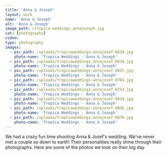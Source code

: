 ```yaml
---
title: 'Anna & Joseph'
layout: work
name: 'Anna & Joseph'
alt: 'Anna & Joseph'
image_path: /tropica-weddings_annajoseph.jpg
cat: [photography]
video: 
type: photography
images:
  - pic_path: /uploads/tropicaweddings-annajosef-0610.jpg
    photo-name: 'Tropica Weddings - Anna & Joseph'
  - pic_path: /uploads/tropicaweddings-annajosef-0619.jpg
    photo-name: 'Tropica Weddings - Anna & Joseph'
  - pic_path: /uploads/tropicaweddings-annajosef-0625.jpg
    photo-name: 'Tropica Weddings - Anna & Joseph'
  - pic_path: /uploads/tropicaweddings-annajosef-0704.jpg
    photo-name: 'Tropica Weddings - Anna & Joseph'
  - pic_path: /uploads/tropicaweddings-annajosef-0754.jpg
    photo-name: 'Tropica Weddings - Anna & Joseph'
  - pic_path: /uploads/tropicaweddings-annajosef-0819.jpg
    photo-name: 'Tropica Weddings - Anna & Joseph'
  - pic_path: /uploads/tropicaweddings-annajosef-0846.jpg
    photo-name: 'Tropica Weddings - Anna & Joseph'
  - pic_path: /uploads/tropicaweddings-annajosef-0870.jpg
    photo-name: 'Tropica Weddings - Anna & Joseph'
---
```



We had a crazy fun time shooting Anna & Josef's wedding. We've never met a couple so down to earth! Their personalities really shine through their photographs. Here are some of the photos we took on their big day.